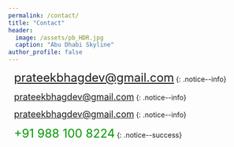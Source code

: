 ```yaml
---
permalink: /contact/
title: "Contact"
header:
  image: /assets/pb_HDR.jpg
  caption: "Abu Dhabi Skyline"
author_profile: false
---
```


<i class="fas fa-envelope fa-lg"></i>&nbsp;&nbsp;&nbsp;<font size="5"><a href="mailto:prateekbhagdev@gmail.com" style="text-decoration:none">prateekbhagdev@gmail.com</a></font>
{: .notice--info}

<i class="fas fa-envelope fa-lg"></i>&nbsp;&nbsp;&nbsp;<font size="4"><a href="mailto:prateekbhagdev@gmail.com" style="text-decoration:none">prateekbhagdev@gmail.com</a></font>
{: .notice--info}

<i class="fas fa-envelope fa-lg"></i>&nbsp;&nbsp;&nbsp;<font size="4.75"><a href="mailto:prateekbhagdev@gmail.com" style="text-decoration:none">prateekbhagdev@gmail.com</a></font>
{: .notice--info}

<i class="fas fa-phone fa-lg"></i>&nbsp;&nbsp;&nbsp;<font size="5" color="#009900">+91 988 100 8224</font>
{: .notice--success}

